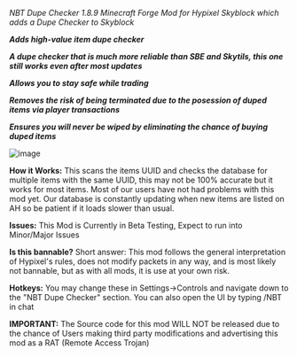 
_NBT Dupe Checker 1.8.9 Minecraft Forge Mod for Hypixel Skyblock which adds a Dupe Checker to Skyblock_    

***Adds high-value item dupe checker***  

***A dupe checker that is much more reliable than SBE and Skytils, this one still works even after most updates*** 

***Allows you to stay safe while trading***

***Removes the risk of being terminated due to the posession of duped items via player transactions***

***Ensures you will never be wiped by eliminating the chance of buying duped items***

![image](https://media.discordapp.net/attachments/966510584189300766/966735946533994606/unknown.png?width=461&height=618)

 **How it Works:** This scans the items UUID and checks the database for multiple items with the same UUID, this may not be 100% accurate but it works for most items. Most of our users have not had problems with this mod yet. Our database is constantly updating when new items are listed on AH so be patient if it loads slower than usual.  

 **Issues:** This Mod is Currently in Beta Testing, Expect to run into Minor/Major Issues 

 **Is this bannable?** Short answer: This mod follows the general interpretation of Hypixel's rules, does not modify packets in any way, and is most likely not 
bannable, but as with all mods, it is use at your own risk.  

 **Hotkeys:** You may change these in Settings->Controls and navigate down to the "NBT Dupe Checker" section. You can also open the UI by typing /NBT in chat  

 **IMPORTANT:** The Source code for this mod WILL NOT be released due to the chance of Users making third party modifications and advertising this mod as a RAT (Remote Access Trojan) 

